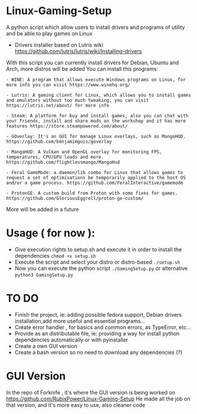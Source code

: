 # Linux-Gaming-Setup
A python script which allow users to install drivers and programs of utility and be able to play games on Linux

- Drivers installer based on Lutris wiki https://github.com/lutris/lutris/wiki/Installing-drivers

With this script you can currently install drivers for Debian, Ubuntu and Arch, more distros will be added
You can install this programs:
	
	- WINE: A program that allows execute Windows programs on Linux, for more info you can visit https://www.winehq.org/
	
	- Lutris: A gaming client for Linux, which allows you to install games and emulators without too much tweaking, you can visit https://lutris.net/about/ for more info

	- Steam: A platform for buy and install games, also you can chat with your friends, install and share mods on the workshop and it has more features https://store.steampowered.com/about/
	
	- GOverlay: It's an GUI for manage Linux overlays, such as MangoHUD. https://github.com/benjamimgois/goverlay

	- MangoHUD: A Vulkan and OpenGL overlay for monitoring FPS, temperatures, CPU/GPU loads and more. https://github.com/flightlessmango/MangoHud

	- Feral GameMode: a daemon/lib combo for Linux that allows games to request a set of optimisations be temporarily applied to the host OS and/or a game process. https://github.com/FeralInteractive/gamemode
	
	- ProtonGE: A custom build from Proton with some fixes for games. https://github.com/GloriousEggroll/proton-ge-custom/

More will be added in a future


# Usage ( for now ):
- Give execution rights to setup.sh and execute it in order to install the dependencies
```chmod +x setup.sh```
- Execute the script and select your distro or distro-based
```./setup.sh```
- Now you can execute the python script
```./GamingSetup.py```   or alternative  ``` python3 GamingSetup.py ```



# TO DO
- Finish the project, ie: adding possible fedora support, Debian drivers installation,add more useful and essential programs...
- Create error handler , for basics and common errors, as TypeError, etc...
- Provide as an distributable file, ie: providing a way for install python dependencies automatically or with pyinstaller
- Create a own GUI version
- Create a bash version so no need to download any dependencies (?)

# GUI Version

In the repo of Forknife , it's where the GUI version is being worked on https://github.com/RubixPower/Linux-Gaming-Setup
He made all the job on that version, and it's more easy to use, also cleaner code

